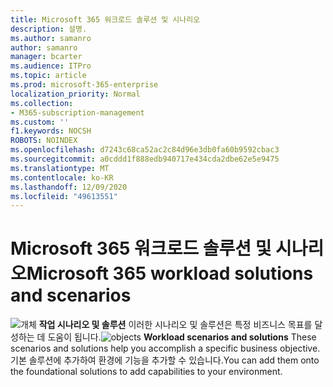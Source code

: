 ```yaml
---
title: Microsoft 365 워크로드 솔루션 및 시나리오
description: 설명.
ms.author: samanro
author: samanro
manager: bcarter
ms.audience: ITPro
ms.topic: article
ms.prod: microsoft-365-enterprise
localization_priority: Normal
ms.collection:
- M365-subscription-management
ms.custom: ''
f1.keywords: NOCSH
ROBOTS: NOINDEX
ms.openlocfilehash: d7243c68ca52ac2c84d96e3db0fa60b9592cbac3
ms.sourcegitcommit: a0cddd1f888edb940717e434cda2dbe62e5e9475
ms.translationtype: MT
ms.contentlocale: ko-KR
ms.lasthandoff: 12/09/2020
ms.locfileid: "49613551"
---
```

# <a name="microsoft-365-workload-solutions-and-scenarios"></a><span data-ttu-id="e2345-103">Microsoft 365 워크로드 솔루션 및 시나리오</span><span class="sxs-lookup"><span data-stu-id="e2345-103">Microsoft 365 workload solutions and scenarios</span></span>

<span data-ttu-id="e2345-104">![개체 ](https://docs.microsoft.com/office/media/icons/objects-blue.png) **작업 시나리오 및 솔루션**  이러한 시나리오 및 솔루션은 특정 비즈니스 목표를 달성하는 데 도움이 됩니다.</span><span class="sxs-lookup"><span data-stu-id="e2345-104">![objects](https://docs.microsoft.com/office/media/icons/objects-blue.png) **Workload scenarios and solutions**  These scenarios and solutions help you accomplish a specific business objective.</span></span> <span data-ttu-id="e2345-105">기본 솔루션에 추가하여 환경에 기능을 추가할 수 있습니다.</span><span class="sxs-lookup"><span data-stu-id="e2345-105">You can add them onto the foundational solutions to add capabilities to your environment.</span></span>
